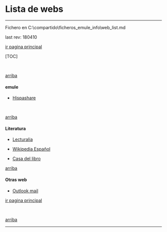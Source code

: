 # Lista de webs

------

Fichero en C:\compartido\ficheros_emule_info\web_list.md

last rev: 180410

[ir pagina principal](Listado_de_documentos.html)

[TOC]

​	

[arriba](#header-n0)





####  emule

- [Hispashare][web1]

​	

[arriba](#header-n0)



#### Literatura
- [Lecturalia][web2]

- [Wikipedia  Español][web3]

- [Casa del libro][web4]


  		

[arriba](#header-n0)



#### Otras web

- [Outlook mail][web5]

[ir pagina principal](Listado_de_documentos.html)

​				

[arriba](#header-n0)







------

[web1]: http://www.hispashare.com/?	"hispashare"
[web2]: http://www.lecturalia.com	"lecturalia"
[web3]: https://es.wikipedia.org/wiki/Wikipedia:Portada	"wikipedia es "
[web4]: https://www.casadellibro.com	"Casa del libro"
[web5]: https://login.live.com/	"Outlook mail"

